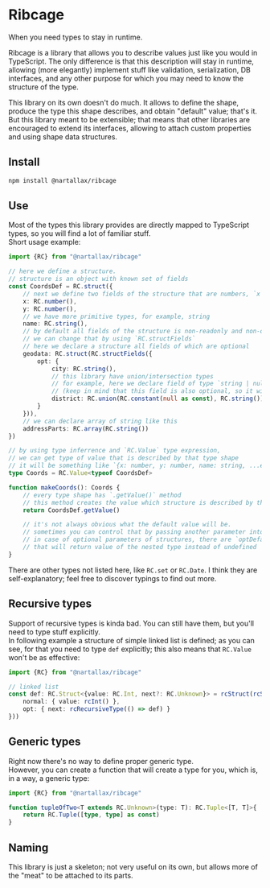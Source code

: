 # Ribcage

When you need types to stay in runtime.  

Ribcage is a library that allows you to describe values just like you would in TypeScript. The only difference is that this description will stay in runtime, allowing (more elegantly) implement stuff like validation, serialization, DB interfaces, and any other purpose for which you may need to know the structure of the type.  

This library on its own doesn't do much. It allows to define the shape, produce the type this shape describes, and obtain "default" value; that's it. But this library meant to be extensible; that means that other libraries are encouraged to extend its interfaces, allowing to attach custom properties and using shape data structures.  

## Install

```bash
npm install @nartallax/ribcage
```

## Use

Most of the types this library provides are directly mapped to TypeScript types, so you will find a lot of familiar stuff.  
Short usage example:  

```typescript
import {RC} from "@nartallax/ribcage"

// here we define a structure.
// structure is an object with known set of fields
const CoordsDef = RC.struct({
	// next we define two fields of the structure that are numbers, `x` and `y`
	x: RC.number(),
	y: RC.number(),
	// we have more primitive types, for example, string
	name: RC.string(),
	// by default all fields of the structure is non-readonly and non-optional
	// we can change that by using `RC.structFields`
	// here we declare a structure all fields of which are optional
	geodata: RC.struct(RC.structFields({
		opt: {
			city: RC.string(),
			// this library have union/intersection types
			// for example, here we declare field of type `string | null`
			// (keep in mind that this field is also optional, so it will be `string | null | undefined`)
			district: RC.union(RC.constant(null as const), RC.string())
		}
	})),
	// we can declare array of string like this
	addressParts: RC.array(RC.string())
})

// by using type inferrence and `RC.Value` type expression, 
// we can get type of value that is described by that type shape
// it will be something like `{x: number, y: number, name: string, ...etc... }`
type Coords = RC.Value<typeof CoordsDef>

function makeCoords(): Coords {
	// every type shape has `.getValue()` method
	// this method creates the value which structure is described by the shape
	return CoordsDef.getValue()

	// it's not always obvious what the default value will be.
	// sometimes you can control that by passing another parameter into shape-creating function
	// in case of optional parameters of structures, there are `optDefault` and `roOptDefault` fields
	// that will return value of the nested type instead of undefined
}
```

There are other types not listed here, like `RC.set` or `RC.Date`. I think they are self-explanatory; feel free to discover typings to find out more.  

## Recursive types

Support of recursive types is kinda bad. You can still have them, but you'll need to type stuff explicitly.  
In following example a structure of simple linked list is defined; as you can see, for that you need to type `def` explicitly; this also means that `RC.Value` won't be as effective:  

```typescript
import {RC} from "@nartallax/ribcage"

// linked list
const def: RC.Struct<{value: RC.Int, next?: RC.Unknown}> = rcStruct(rcStructFields({
	normal: { value: rcInt() },
	opt: { next: rcRecursiveType(() => def) }
}))
```

## Generic types

Right now there's no way to define proper generic type.  
However, you can create a function that will create a type for you, which is, in a way, a generic type:  

```typescript
import {RC} from "@nartallax/ribcage"

function tupleOfTwo<T extends RC.Unknown>(type: T): RC.Tuple<[T, T]>{
	return RC.Tuple([type, type] as const)
}
```

## Naming

This library is just a skeleton; not very useful on its own, but allows more of the "meat" to be attached to its parts.  
